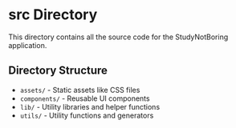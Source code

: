 # src Directory

This directory contains all the source code for the StudyNotBoring application.

## Directory Structure

- `assets/` - Static assets like CSS files
- `components/` - Reusable UI components
- `lib/` - Utility libraries and helper functions
- `utils/` - Utility functions and generators